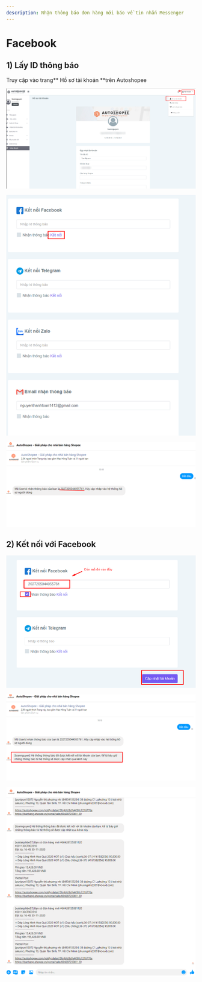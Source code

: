 ```yaml
---
description: Nhận thông báo đơn hàng mới báo về tin nhắn Messenger
---
```


# Facebook

## 1) Lấy ID thông báo

Truy cập vào trang\*\* Hồ sơ tài khoản \*\*trên Autoshopee

![AutoShopee > Tài Khoản > Hồ sơ tài khoản](<../../.gitbook/assets/image (250).png>)

![Nhấn kết nối](<../../.gitbook/assets/image (91).png>)

![Copy ID thông báo](<../../.gitbook/assets/image (92).png>)

## 2) Kết nối với Facebook

![Dán ID thông báo > Lưu](<../../.gitbook/assets/image (95).png>)

![Thông báo đã kết nối](<../../.gitbook/assets/image (93).png>)

![Kết quả](<../../.gitbook/assets/image (94).png>)

